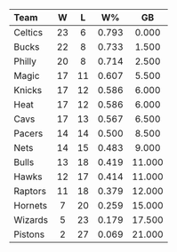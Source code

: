 | Team                             |  W  |  L  |  W%   |   GB   |
|:---------------------------------|:---:|:---:|:-----:|:------:|
| [](/r/bostonceltics) Celtics     | 23  |  6  | 0.793 | 0.000  |
| [](/r/mkebucks) Bucks            | 22  |  8  | 0.733 | 1.500  |
| [](/r/sixers) Philly             | 20  |  8  | 0.714 | 2.500  |
| [](/r/orlandomagic) Magic        | 17  | 11  | 0.607 | 5.500  |
| [](/r/nyknicks) Knicks           | 17  | 12  | 0.586 | 6.000  |
| [](/r/heat) Heat                 | 17  | 12  | 0.586 | 6.000  |
| [](/r/clevelandcavs) Cavs        | 17  | 13  | 0.567 | 6.500  |
| [](/r/pacers) Pacers             | 14  | 14  | 0.500 | 8.500  |
| [](/r/gonets) Nets               | 14  | 15  | 0.483 | 9.000  |
| [](/r/chicagobulls) Bulls        | 13  | 18  | 0.419 | 11.000 |
| [](/r/atlantahawks) Hawks        | 12  | 17  | 0.414 | 11.000 |
| [](/r/torontoraptors) Raptors    | 11  | 18  | 0.379 | 12.000 |
| [](/r/charlottehornets) Hornets  |  7  | 20  | 0.259 | 15.000 |
| [](/r/washingtonwizards) Wizards |  5  | 23  | 0.179 | 17.500 |
| [](/r/detroitpistons) Pistons    |  2  | 27  | 0.069 | 21.000 |